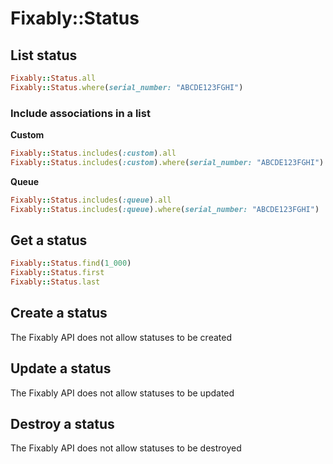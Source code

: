 # Fixably::Status

## List status

```ruby
Fixably::Status.all
Fixably::Status.where(serial_number: "ABCDE123FGHI")
```

### Include associations in a list

**Custom**
```ruby
Fixably::Status.includes(:custom).all
Fixably::Status.includes(:custom).where(serial_number: "ABCDE123FGHI")
```

**Queue**
```ruby
Fixably::Status.includes(:queue).all
Fixably::Status.includes(:queue).where(serial_number: "ABCDE123FGHI")
```

## Get a status

```ruby
Fixably::Status.find(1_000)
Fixably::Status.first
Fixably::Status.last
```

## Create a status

The Fixably API does not allow statuses to be created

## Update a status

The Fixably API does not allow statuses to be updated

## Destroy a status

The Fixably API does not allow statuses to be destroyed
